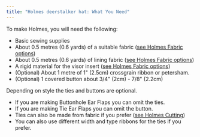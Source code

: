 ```yaml
---
title: "Holmes deerstalker hat: What You Need"
---
```


To make Holmes, you will need the following:

- Basic sewing supplies
- About 0.5 metres (0.6 yards) of a suitable fabric ([see Holmes Fabric options](/docs/patterns/holmes/fabric/))
- About 0.5 metres (0.6 yards) of lining fabric ([see Holmes Fabric options](/docs/patterns/holmes/fabric/))
- A rigid material for the visor insert ([see Holmes Fabric options](/docs/patterns/holmes/fabric/))
- (Optional) About 1 metre of 1" (2.5cm) crossgrain ribbon or petersham.
- (Optional) 1 covered button about 3/4" (2cm) - 7/8" (2.2cm)

<Note>

Depending on style the ties and buttons are optional.

- If you are making Buttonhole Ear Flaps you can omit the ties.
- If you are making Tie Ear Flaps you can omit the button.
- Ties can also be made from fabric if you prefer ([see Holmes Cutting](/docs/patterns/holmes/cutting/))
- You can also use different width and type ribbons for the ties if you prefer.

</Note>
